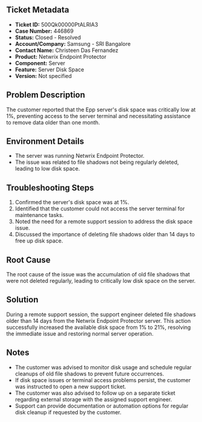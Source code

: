 ## Ticket Metadata
- **Ticket ID:** 500Qk00000PtALRIA3
- **Case Number:** 446869
- **Status:** Closed - Resolved
- **Account/Company:** Samsung - SRI Bangalore
- **Contact Name:** Christeen Das Fernandez
- **Product:** Netwrix Endpoint Protector
- **Component:** Server
- **Feature:** Server Disk Space
- **Version:** Not specified

## Problem Description
The customer reported that the Epp server's disk space was critically low at 1%, preventing access to the server terminal and necessitating assistance to remove data older than one month.

## Environment Details
- The server was running Netwrix Endpoint Protector.
- The issue was related to file shadows not being regularly deleted, leading to low disk space.

## Troubleshooting Steps
1. Confirmed the server's disk space was at 1%.
2. Identified that the customer could not access the server terminal for maintenance tasks.
3. Noted the need for a remote support session to address the disk space issue.
4. Discussed the importance of deleting file shadows older than 14 days to free up disk space.

## Root Cause
The root cause of the issue was the accumulation of old file shadows that were not deleted regularly, leading to critically low disk space on the server.

## Solution
During a remote support session, the support engineer deleted file shadows older than 14 days from the Netwrix Endpoint Protector server. This action successfully increased the available disk space from 1% to 21%, resolving the immediate issue and restoring normal server operation.

## Notes
- The customer was advised to monitor disk usage and schedule regular cleanups of old file shadows to prevent future occurrences.
- If disk space issues or terminal access problems persist, the customer was instructed to open a new support ticket.
- The customer was also advised to follow up on a separate ticket regarding external storage with the assigned support engineer.
- Support can provide documentation or automation options for regular disk cleanup if requested by the customer.